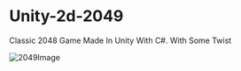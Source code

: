 # Unity-2d-2049
Classic 2048 Game Made In Unity With C#. With Some Twist


![2049Image](https://github.com/shkippppper/Unity-2d-2049/blob/main/2049.png)
